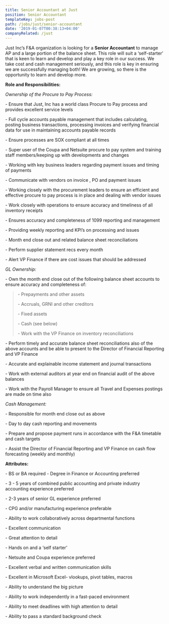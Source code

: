 ```yaml
---
title: Senior Accountant at Just
position: Senior Accountant
templateKey: jobs-post
path: /jobs/just/senior-accountant
date: '2019-01-07T00:38:13+04:00'
companyRelated: /just
---
```

Just Inc’s F&A organization is looking for a **Senior Accountant** to manage AP and a large portion of the balance sheet. This role will suit a ‘self-starter’ that is keen to learn and develop and play a key role in our success. We take cost and cash management seriously, and this role is key in ensuring we are successfully managing both! We are growing, so there is the opportunity to learn and develop more.

**Role and Responsibilities:**

_Ownership of the Procure to Pay Process:_

\- Ensure that Just, Inc has a world class Procure to Pay process and provides excellent service levels

\- Full cycle accounts payable management that includes calculating, posting business transactions, processing invoices and verifying financial data for use in maintaining accounts payable records

\- Ensure processes are SOX compliant at all times

\- Super user of the Coupa and Netsuite procure to pay system and training staff members/keeping up with developments and changes

\- Working with key business leaders regarding payment issues and timing of payments

\- Communicate with vendors on invoice , PO and payment issues

\- Working closely with the procurement leaders to ensure an efficient and effective procure to pay process is in place and dealing with vendor issues

\- Work closely with operations to ensure accuracy and timeliness of all inventory receipts

\- Ensures accuracy and completeness of 1099 reporting and management

\- Providing weekly reporting and KPI’s on processing and issues

\- Month end close out and related balance sheet reconciliations

\- Perform supplier statement recs every month

\- Alert VP Finance if there are cost issues that should be addressed

_GL Ownership:_

\- Own the month end close out of the following balance sheet accounts to ensure accuracy and completeness of:

> \- Prepayments and other assets
>
> \- Accruals, GRNI and other creditors
>
> \- Fixed assets
>
> \- Cash (see below)
>
> \- Work with the VP Finance on inventory reconciliations

\- Perform timely and accurate balance sheet reconciliations also of the above accounts and be able to present to the Director of Financial Reporting and VP Finance

\- Accurate and explainable income statement and journal transactions

\- Work with external auditors at year end on financial audit of the above balances

\- Work with the Payroll Manager to ensure all Travel and Expenses postings are made on time also

_Cash Management:_

\- Responsible for month end close out as above

\- Day to day cash reporting and movements

\- Prepare and propose payment runs in accordance with the F&A timetable and cash targets

\- Assist the Director of Financial Reporting and VP Finance on cash flow forecasting (weekly and monthly)

**Attributes:**

\- BS or BA required - Degree in Finance or Accounting preferred

\- 3 - 5 years of combined public accounting and private industry accounting experience preferred

\- 2-3 years of senior GL experience preferred

\- CPG and/or manufacturing experience preferable

\- Ability to work collaboratively across departmental functions

\- Excellent communication

\- Great attention to detail

\- Hands on and a ‘self starter’

\- Netsuite and Coupa experience preferred

\- Excellent verbal and written communication skills

\- Excellent in Microsoft Excel- vlookups, pivot tables, macros

\- Ability to understand the big picture

\- Ability to work independently in a fast-paced environment

\- Ability to meet deadlines with high attention to detail

\- Ability to pass a standard background check
